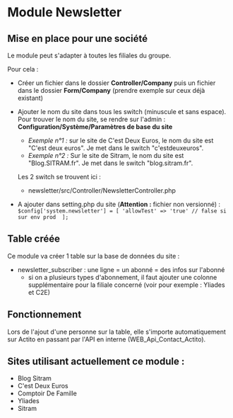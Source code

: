 # Module Newsletter

## Mise en place pour une société

Le module peut s'adapter à toutes les filiales du groupe. 

Pour cela :
* Créer un fichier dans le dossier **Controller/Company** puis un fichier dans le dossier **Form/Company** 
(prendre exemple sur ceux déjà existant)
* Ajouter le nom du site dans tous les switch (minuscule et sans espace).
Pour trouver le nom du site, se rendre sur l'admin : **Configuration/Système/Paramètres de base du site**
     * *Exemple n°1 :* sur le site de C'est Deux Euros, le nom du site est "C'est deux euros". Je met dans le switch "c'estdeuxeuros".
     * *Exemple n°2 :* Sur le site de Sitram, le nom du site est "Blog.SITRAM.fr". Je met dans le switch "blog.sitram.fr".

    Les 2 switch se trouvent ici :
    * newsletter/src/Controller/NewsletterController.php
* A ajouter dans setting.php du site (**Attention :** fichier non versionné) :
`$config['system.newsletter'] = [
     'allowTest' => 'true' // false si sur env prod 
 ];`

## Table créée

Ce module va créer 1 table sur la base de données du site :
* newsletter_subscriber : une ligne = un abonné = des infos sur l'abonné
    - si on a plusieurs types d'abonnement, il faut ajouter une colonne supplémentaire pour
    la filiale concerné (voir pour exemple : Yliades et C2E)

## Fonctionnement

Lors de l'ajout d'une personne sur la table, elle s'importe automatiquement sur Actito en passant par l'API 
en interne (WEB_Api_Contact_Actito).

## Sites utilisant actuellement ce module :

* Blog Sitram
* C'est Deux Euros
* Comptoir De Famille
* Yliades
* Sitram